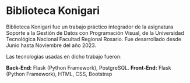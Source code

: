# Biblioteca Konigari

Biblioteca Konigari fue un trabajo práctico integrador de la asignatura Soporte a la Gestión de Datos con Programación Visual, de la Universidad Tecnológica Nacional Facultad Regional Rosario. Fue desarrollado desde Junio hasta Noviembre del año 2023.

Las tecnologías usadas en dicho trabajo fueron:

__Back-End:__ Flask (Python Framework), PostgreSQL. 
__Front-End:__ Flask (Python Framework), HTML, CSS, Bootstrap

